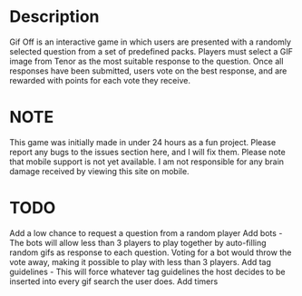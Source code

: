 # Description
Gif Off is an interactive game in which users are presented with a randomly selected question from a set of predefined packs. Players must select a GIF image from Tenor as the most suitable response to the question. Once all responses have been submitted, users vote on the best response, and are rewarded with points for each vote they receive.

# NOTE
This game was initially made in under 24 hours as a fun project. Please report any bugs to the issues section here, and I will fix them.
Please note that mobile support is not yet available. I am not responsible for any brain damage received by viewing this site on mobile.

# TODO
Add a low chance to request a question from a random player
Add bots - The bots will allow less than 3 players to play together by auto-filling random gifs as response to each question. Voting for a bot would throw the vote away, making it possible to play with less than 3 players.
Add tag guidelines - This will force whatever tag guidelines the host decides to be inserted into every gif search the user does.
Add timers